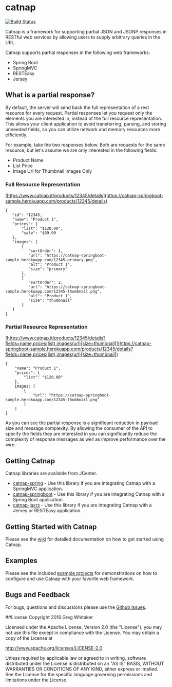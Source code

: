 # catnap
[![Build Status](https://travis-ci.org/gregwhitaker/catnap.svg?branch=catnap2)](https://travis-ci.org/gregwhitaker/catnap)

Catnap is a framework for supporting partial JSON and JSONP responses in RESTful web services by allowing users to supply arbitrary queries in the URL.

Catnap supports partial responses in the following web frameworks:

* 	Spring Boot
* 	SpringMVC
* 	RESTEasy
* 	Jersey

## What is a partial response?
By default, the server will send back the full representation of a rest resource for every request.  Partial responses let you request only the elements you are interested in, instead of the full resource representation.  This allows your client application to avoid transferring, parsing, and storing unneeded fields, so you can utilize network and memory resources more efficiently.

For example, take the two responses below.  Both are requests for the same resource, but let's assume we are only interested in the following fields:

*	Product Name
*	List Price
*	Image Url for Thumbnail Images Only

### Full Resource Representation
[https://www.catnap.it/products/12345/details](https://catnap-springboot-sample.herokuapp.com/products/12345/details)

	{
	   "id": "12345,
	   "name": "Product 1",
	   "prices": {
		   "list": "$120.00",
		   "sale": "$89.99
	   },
	   "images": [
		   {
		      "sortOrder": 1,
		      "url": "https://catnap-springboot-sample.herokuapp.com/12345-primary.png",
		      "alt": "Product 1",
		      "size": "primary"
		   },
		   {
		      "sortOrder": 2,
		      "url": "https://catnap-springboot-sample.herokuapp.com/12345-thumbnail.png",
		      "alt": "Product 1",
		      "size": "thumbnail"
		   }
	   ]
	}
	
### Partial Resource Representation
[https://www.catnap.it/products/12345/details?fields=name,prices(list),images(url)[size=thumbnail]](https://catnap-springboot-sample.herokuapp.com/products/12345/details?fields=name,prices(list),images(url)[size=thumbnail])

	{
    	"name": "Product 1",
    	"prices": {
        	"list": "$120.00"
    	},
    	images: [
        	{
            	"url": "https://catnap-springboot-sample.herokuapp.com/12345-thumbnail.png"
        	}
    	]
	}
	
As you can see the partial response is a significant reduction in payload size and message complexity.  By allowing the consumer of the API to specify the fields they are interested in you can significantly reduce the complexity of response messages as well as improve performance over the wire.

## Getting Catnap
Catnap libraries are available from JCenter.

* [catnap-spring](https://bintray.com/gregwhitaker/maven/catnap-spring) - Use this library if you are integrating Catnap with a SpringMVC application.
* [catnap-springboot](https://bintray.com/gregwhitaker/maven/catnap-springboot) - Use this library if you are integrating Catnap with a Spring Boot application.
* [catnap-jaxrs](https://bintray.com/gregwhitaker/maven/catnap-jaxrs) - Use this library if you are integrating Catnap with a Jersey or RESTEasy application.

## Getting Started with Catnap

Please see the [wiki](https://github.com/gregwhitaker/catnap/wiki) for detailed documentation on how to get started using Catnap.

## Examples

Please see the included [example projects](catnap-examples) for demonstrations on how to configure and use Catnap with your favorite web framework.

## Bugs and Feedback

For bugs, questions and discussions please use the [Github Issues](https://github.com/gregwhitaker/catnap/issues).

##License
Copyright 2016 Greg Whitaker

Licensed under the Apache License, Version 2.0 (the "License"); you may not use this file except in compliance with the License. You may obtain a copy of the License at

http://www.apache.org/licenses/LICENSE-2.0

Unless required by applicable law or agreed to in writing, software distributed under the License is distributed on an "AS IS" BASIS, WITHOUT WARRANTIES OR CONDITIONS OF ANY KIND, either express or implied. See the License for the specific language governing permissions and limitations under the License.

